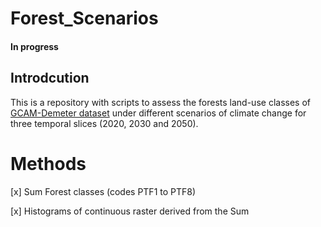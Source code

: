 # Forest_Scenarios
#### In progress

## Introdcution
This is a repository with scripts to assess the forests land-use classes of [GCAM-Demeter dataset](https://data.pnnl.gov/dataset/13192)  under different scenarios of climate change for three temporal slices (2020, 2030 and 2050).

# Methods

[x] Sum Forest classes (codes PTF1 to PTF8)

[x] Histograms of continuous raster derived from the Sum
